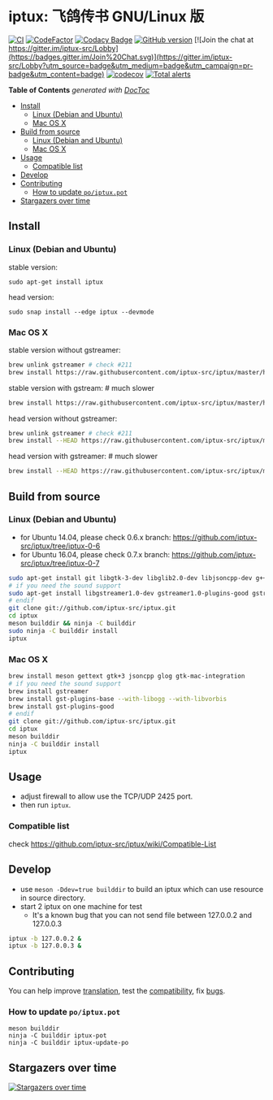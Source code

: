 # iptux: 飞鸽传书 GNU/Linux 版

[![CI](https://github.com/iptux-src/iptux/workflows/CI/badge.svg)](https://github.com/iptux-src/iptux/actions)
[![CodeFactor](https://www.codefactor.io/repository/github/iptux-src/iptux/badge)](https://www.codefactor.io/repository/github/iptux-src/iptux)
[![Codacy Badge](https://api.codacy.com/project/badge/Grade/d0340710e474453aa5d4c6943cadeb80)](https://app.codacy.com/app/lidaobing/iptux?utm_source=github.com&utm_medium=referral&utm_content=iptux-src/iptux&utm_campaign=badger)
[![GitHub version](https://badge.fury.io/gh/iptux-src%2Fiptux.svg)](http://badge.fury.io/gh/iptux-src%2Fiptux)
[![Join the chat at https://gitter.im/iptux-src/Lobby](https://badges.gitter.im/Join%20Chat.svg)](https://gitter.im/iptux-src/Lobby?utm_source=badge&utm_medium=badge&utm_campaign=pr-badge&utm_content=badge)
[![codecov](https://codecov.io/gh/iptux-src/iptux/branch/master/graph/badge.svg)](https://codecov.io/gh/iptux-src/iptux/branch/master)
[![Total alerts](https://img.shields.io/lgtm/alerts/g/iptux-src/iptux.svg?logo=lgtm&logoWidth=18)](https://lgtm.com/projects/g/iptux-src/iptux/alerts/)

<!-- START doctoc generated TOC please keep comment here to allow auto update -->
<!-- DON'T EDIT THIS SECTION, INSTEAD RE-RUN doctoc TO UPDATE -->
**Table of Contents**  *generated with [DocToc](https://github.com/thlorenz/doctoc)*

- [Install](#install)
  - [Linux (Debian and Ubuntu)](#linux-debian-and-ubuntu)
  - [Mac OS X](#mac-os-x)
- [Build from source](#build-from-source)
  - [Linux (Debian and Ubuntu)](#linux-debian-and-ubuntu-1)
  - [Mac OS X](#mac-os-x-1)
- [Usage](#usage)
  - [Compatible list](#compatible-list)
- [Develop](#develop)
- [Contributing](#contributing)
  - [How to update `po/iptux.pot`](#how-to-update-poiptuxpot)
- [Stargazers over time](#stargazers-over-time)

<!-- END doctoc generated TOC please keep comment here to allow auto update -->

## Install

### Linux (Debian and Ubuntu)

stable version:

```
sudo apt-get install iptux
```

head version:

```
sudo snap install --edge iptux --devmode
```

### Mac OS X

stable version without gstreamer:

```sh
brew unlink gstreamer # check #211
brew install https://raw.githubusercontent.com/iptux-src/iptux/master/homebrew/iptux.rb
```

stable version with gstream: # much slower

```sh
brew install https://raw.githubusercontent.com/iptux-src/iptux/master/homebrew/iptux.rb --with-gstreamer
```

head version without gstreamer:

```sh
brew unlink gstreamer # check #211
brew install --HEAD https://raw.githubusercontent.com/iptux-src/iptux/master/homebrew/iptux.rb
```

head version with gstreamer: # much slower

```sh
brew install --HEAD https://raw.githubusercontent.com/iptux-src/iptux/master/homebrew/iptux.rb --with-gstreamer
```


## Build from source

### Linux (Debian and Ubuntu)

* for Ubuntu 14.04, please check 0.6.x branch: https://github.com/iptux-src/iptux/tree/iptux-0-6
* for Ubuntu 16.04, please check 0.7.x branch: https://github.com/iptux-src/iptux/tree/iptux-0-7

```sh
sudo apt-get install git libgtk-3-dev libglib2.0-dev libjsoncpp-dev g++ make meson libgoogle-glog-dev
# if you need the sound support
sudo apt-get install libgstreamer1.0-dev gstreamer1.0-plugins-good gstreamer1.0-alsa
# endif
git clone git://github.com/iptux-src/iptux.git
cd iptux
meson builddir && ninja -C builddir
sudo ninja -C builddir install
iptux
```

### Mac OS X

```sh
brew install meson gettext gtk+3 jsoncpp glog gtk-mac-integration
# if you need the sound support
brew install gstreamer
brew install gst-plugins-base --with-libogg --with-libvorbis
brew install gst-plugins-good
# endif
git clone git://github.com/iptux-src/iptux.git
cd iptux
meson builddir
ninja -C builddir install
iptux
```

## Usage

* adjust firewall to allow use the TCP/UDP 2425 port.
* then run `iptux`.

### Compatible list

check https://github.com/iptux-src/iptux/wiki/Compatible-List

## Develop

* use `meson -Ddev=true builddir` to build an iptux which can use resource in source directory.
* start 2 iptux on one machine for test
  * It's a known bug that you can not send file between 127.0.0.2 and 127.0.0.3
```sh
iptux -b 127.0.0.2 &
iptux -b 127.0.0.3 &
```


## Contributing

You can help improve [translation](http://translations.launchpad.net/iptux/trunk), test the [compatibility](https://github.com/iptux-src/iptux/wiki/Compatible-List), fix [bugs](https://github.com/iptux-src/iptux/issues).

### How to update `po/iptux.pot`

```
meson builddir
ninja -C builddir iptux-pot
ninja -C builddir iptux-update-po
```

## Stargazers over time

[![Stargazers over time](https://starcharts.herokuapp.com/iptux-src/iptux.svg)](https://starcharts.herokuapp.com/iptux-src/iptux)
